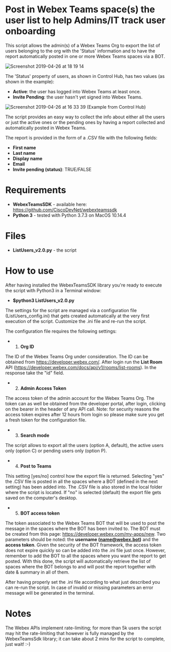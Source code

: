 # Post in Webex Teams space(s) the user list to help Admins/IT track user onboarding

This script allows the admin(s) of a Webex Teams Org to export the list of users belonging to the org with the 'Status' information and to have the report automatically posted in one or more Webex Teams spaces via a BOT.

![Screenshot 2019-04-26 at 18 19 14](https://user-images.githubusercontent.com/47174761/56821910-de223680-684f-11e9-809b-c7544a531c26.png)

The 'Status' property of users, as shown in Control Hub, has two values (as shown in the example):

- **Active**: the user has logged into Webex Teams at least once.
- **Invite Pending**: the user hasn't yet signed into Webex Teams.


![Screenshot 2019-04-26 at 16 33 39](https://user-images.githubusercontent.com/47174761/56818428-e4acb000-6847-11e9-9e6c-603b1dc25300.png)
(Example from Control Hub)


The script provides an easy way to collect the info about either all the users or just the active ones or the pending ones by having a report collected and automatically posted in Webex Teams.

The report is provided in the form of a .CSV file with the following fields:

- **First name**
- **Last name**
- **Display name**
- **Email**
- **Invite pending (status)**: TRUE/FALSE


# Requirements
- **WebexTeamsSDK** - available here: https://github.com/CiscoDevNet/webexteamssdk
- **Python 3** - tested with Python 3.7.3 on MacOS 10.14.4


# Files
- **ListUsers_v2.0.py** - the script

# How to use

After having installed the WebexTeamsSDK library you're ready to execute the script with Python3 in a Terminal window:

- **$python3 ListUsers_v2.0.py**

The settings for the script are managed via a configuration file (ListUsers_config.ini) that gets created automatically at the very first execution of the script. Customize the .ini file and re-run the script.

The configuration file requires the following settings:

- 1. **Org ID**

The ID of the Webex Teams Org under consideration. The ID can be obtained from https://developer.webex.com/. 		After login run the **List Room** API (https://developer.webex.com/docs/api/v1/rooms/list-rooms). In the response take the "id" field.

- 2. **Admin Access Token**

The access token of the admin account for the Webex Teams Org. The token can as well be obtained from the developer portal, after login, clicking on the bearer in the header of any API call. Note: for security reasons the access token expires after 12 hours from login so please make sure you get a fresh token for the configuration file.

- 3. **Search mode**

The script allows to export all the users (option A, default), the active users only (option C) or pending users only (option P).

- 4. **Post to Teams**

This setting [yes/no] control how the export file is returned. Selecting "yes" the .CSV file is posted in all the spaces where a BOT (defined in the next setting) has been added into. The .CSV file is also stored in the local folder where the script is located.
If "no" is selected (default) the export file gets saved on the computer's desktop.

- 5. **BOT access token**

The token associated to the Webex Teams BOT that will be used to post the message in the spaces where the BOT has been invited to.
The BOT must be created from this page: https://developer.webex.com/my-apps/new. Two parameters should be noted: the **username (name@webex.bot)** and the **access token**. Given the security of the BOT framework, the access token does not expire quickly so can be added into the .ini file just once. However, remember to add the BOT to all the spaces where you want the report to get posted. With this done, the script will automatically retrieve the list of spaces where the BOT belongs to and will post the report together with date & summary in all of them.


After having properly set the .ini file according to what just described you can re-run the script. In case of invalid or missing parameters an error message will be generated in the terminal. 






# Notes

The Webex APIs implement rate-limiting; for more than 5k users the script may hit the rate-limiting that however is fully managed by the WebexTeamsSdk library; it can take about 2 mins for the script to complete, just wait! :-)
